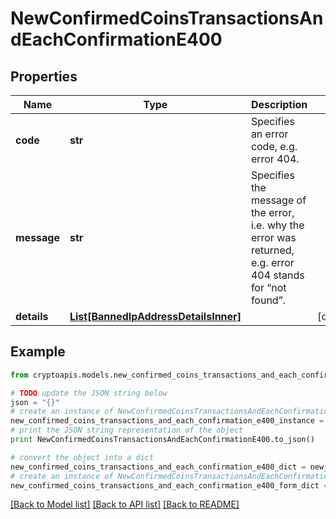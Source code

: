 # NewConfirmedCoinsTransactionsAndEachConfirmationE400


## Properties
Name | Type | Description | Notes
------------ | ------------- | ------------- | -------------
**code** | **str** | Specifies an error code, e.g. error 404. | 
**message** | **str** | Specifies the message of the error, i.e. why the error was returned, e.g. error 404 stands for “not found”. | 
**details** | [**List[BannedIpAddressDetailsInner]**](BannedIpAddressDetailsInner.md) |  | [optional] 

## Example

```python
from cryptoapis.models.new_confirmed_coins_transactions_and_each_confirmation_e400 import NewConfirmedCoinsTransactionsAndEachConfirmationE400

# TODO update the JSON string below
json = "{}"
# create an instance of NewConfirmedCoinsTransactionsAndEachConfirmationE400 from a JSON string
new_confirmed_coins_transactions_and_each_confirmation_e400_instance = NewConfirmedCoinsTransactionsAndEachConfirmationE400.from_json(json)
# print the JSON string representation of the object
print NewConfirmedCoinsTransactionsAndEachConfirmationE400.to_json()

# convert the object into a dict
new_confirmed_coins_transactions_and_each_confirmation_e400_dict = new_confirmed_coins_transactions_and_each_confirmation_e400_instance.to_dict()
# create an instance of NewConfirmedCoinsTransactionsAndEachConfirmationE400 from a dict
new_confirmed_coins_transactions_and_each_confirmation_e400_form_dict = new_confirmed_coins_transactions_and_each_confirmation_e400.from_dict(new_confirmed_coins_transactions_and_each_confirmation_e400_dict)
```
[[Back to Model list]](../README.md#documentation-for-models) [[Back to API list]](../README.md#documentation-for-api-endpoints) [[Back to README]](../README.md)


